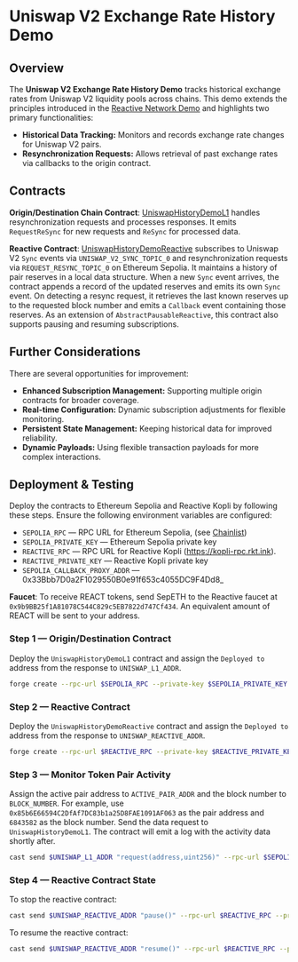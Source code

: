 # Uniswap V2 Exchange Rate History Demo

## Overview

The **Uniswap V2 Exchange Rate History Demo** tracks historical exchange rates from Uniswap V2 liquidity pools across chains. This demo extends the principles introduced in the [Reactive Network Demo](https://github.com/Reactive-Network/reactive-smart-contract-demos/tree/main/src/demos/basic) and highlights two primary functionalities:

- **Historical Data Tracking:** Monitors and records exchange rate changes for Uniswap V2 pairs.
- **Resynchronization Requests:** Allows retrieval of past exchange rates via callbacks to the origin contract.

## Contracts

**Origin/Destination Chain Contract**: [UniswapHistoryDemoL1](https://github.com/Reactive-Network/reactive-smart-contract-demos/blob/main/src/demos/uniswap-v2-history/UniswapHistoryDemoL1.sol) handles resynchronization requests and processes responses. It emits `RequestReSync` for new requests and `ReSync` for processed data.

**Reactive Contract**: [UniswapHistoryDemoReactive](https://github.com/Reactive-Network/reactive-smart-contract-demos/blob/main/src/demos/uniswap-v2-history/UniswapHistoryDemoReactive.sol) subscribes to Uniswap V2 `Sync` events via `UNISWAP_V2_SYNC_TOPIC_0` and resynchronization requests via `REQUEST_RESYNC_TOPIC_0` on Ethereum Sepolia. It maintains a history of pair reserves in a local data structure. When a new `Sync` event arrives, the contract appends a record of the updated reserves and emits its own `Sync` event. On detecting a resync request, it retrieves the last known reserves up to the requested block number and emits a `Callback` event containing those reserves. As an extension of `AbstractPausableReactive`, this contract also supports pausing and resuming subscriptions.

## Further Considerations

There are several opportunities for improvement:

- **Enhanced Subscription Management:** Supporting multiple origin contracts for broader coverage.
- **Real-time Configuration:** Dynamic subscription adjustments for flexible monitoring.
- **Persistent State Management:** Keeping historical data for improved reliability.
- **Dynamic Payloads:** Using flexible transaction payloads for more complex interactions.

## Deployment & Testing

Deploy the contracts to Ethereum Sepolia and Reactive Kopli by following these steps. Ensure the following environment variables are configured:

* `SEPOLIA_RPC` — RPC URL for Ethereum Sepolia, (see [Chainlist](https://chainlist.org/chain/11155111))
* `SEPOLIA_PRIVATE_KEY` — Ethereum Sepolia private key
* `REACTIVE_RPC` — RPC URL for Reactive Kopli (https://kopli-rpc.rkt.ink).
* `REACTIVE_PRIVATE_KEY` — Reactive Kopli private key
* `SEPOLIA_CALLBACK_PROXY_ADDR` — 0x33Bbb7D0a2F1029550B0e91f653c4055DC9F4Dd8_

**Faucet**: To receive REACT tokens, send SepETH to the Reactive faucet at `0x9b9BB25f1A81078C544C829c5EB7822d747Cf434`. An equivalent amount of REACT will be sent to your address.

### Step 1 — Origin/Destination Contract

Deploy the `UniswapHistoryDemoL1` contract and assign the `Deployed to` address from the response to `UNISWAP_L1_ADDR`.

```bash
forge create --rpc-url $SEPOLIA_RPC --private-key $SEPOLIA_PRIVATE_KEY src/demos/uniswap-v2-history/UniswapHistoryDemoL1.sol:UniswapHistoryDemoL1 --constructor-args $SEPOLIA_CALLBACK_PROXY_ADDR
```

### Step 2 — Reactive Contract

Deploy the `UniswapHistoryDemoReactive` contract and assign the `Deployed to` address from the response to `UNISWAP_REACTIVE_ADDR`.

```bash
forge create --rpc-url $REACTIVE_RPC --private-key $REACTIVE_PRIVATE_KEY src/demos/uniswap-v2-history/UniswapHistoryDemoReactive.sol:UniswapHistoryDemoReactive --value 0.1ether --constructor-args $UNISWAP_L1_ADDR
```

### Step 3 — Monitor Token Pair Activity

Assign the active pair address to `ACTIVE_PAIR_ADDR` and the block number to `BLOCK_NUMBER`. For example, use `0x85b6E66594C2DfAf7DC83b1a25D8FAE1091AF063` as the pair address and `6843582` as the block number. Send the data request to `UniswapHistoryDemoL1`. The contract will emit a log with the activity data shortly after.

```bash
cast send $UNISWAP_L1_ADDR "request(address,uint256)" --rpc-url $SEPOLIA_RPC --private-key $SEPOLIA_PRIVATE_KEY 0x85b6E66594C2DfAf7DC83b1a25D8FAE1091AF063 6843582
```

### Step 4 — Reactive Contract State

To stop the reactive contract:

```bash
cast send $UNISWAP_REACTIVE_ADDR "pause()" --rpc-url $REACTIVE_RPC --private-key $REACTIVE_PRIVATE_KEY
```

To resume the reactive contract:

```bash
cast send $UNISWAP_REACTIVE_ADDR "resume()" --rpc-url $REACTIVE_RPC --private-key $REACTIVE_PRIVATE_KEY
```
